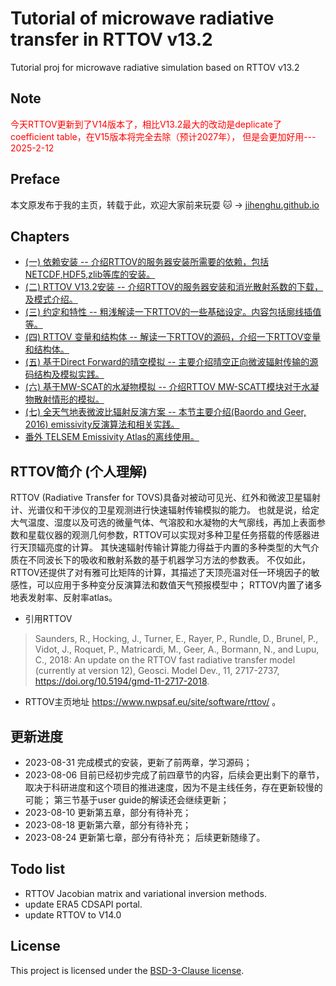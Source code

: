# Tutorial of microwave radiative transfer in RTTOV v13.2
Tutorial proj for microwave radiative simulation based on RTTOV v13.2

## Note
<p style="color:red"> 今天RTTOV更新到了V14版本了，相比V13.2最大的改动是deplicate了coefficient table，在V15版本将完全去除（预计2027年）， 但是会更加好用--- 2025-2-12</p>

## Preface
本文原发布于我的主页，转载于此，欢迎大家前来玩耍 🐱 -> [jihenghu.github.io](https://jihenghu.github.io)

## Chapters
- [(一) 依赖安装 -- 介绍RTTOV的服务器安装所需要的依赖，包括NETCDF,HDF5,zlib等库的安装。](./doc/rttov132-1-installlibs.md)
- [(二) RTTOV V13.2安装 -- 介绍RTTOV的服务器安装和消光散射系数的下载，及模式介绍。](./doc/rttov132-2-install.md)
- [(三) 约定和特性 -- 粗浅解读一下RTTOV的一些基础设定。内容包括廓线插值等。](./doc/rttov132-3-conventions.md)
- [(四) RTTOV 变量和结构体 -- 解读一下RTTOV的源码，介绍一下RTTOV变量和结构体。](./doc/rttov132-4-variables.md)
- [(五) 基于Direct Forward的晴空模拟 -- 主要介绍晴空正向微波辐射传输的源码结构及模拟实践。](./doc/rttov132-5-direct-fw.md)
- [(六) 基于MW-SCAT的水凝物模拟 -- 介绍RTTOV MW-SCATT模块对于水凝物散射情形的模拟。](./doc/rttov132-6-mw-scat.md)
- [(七) 全天气地表微波比辐射反演方案 -- 本节主要介绍(Baordo and Geer, 2016) emissivity反演算法和相关实践。](./doc/rttov132-7-emissivity-retrieve.md)
- [番外 TELSEM Emissivity Atlas的离线使用。](./doc/rttov132-8-telsem2-atlas.md)


## RTTOV简介 (个人理解)
RTTOV (Radiative Transfer for TOVS)具备对被动可见光、红外和微波卫星辐射计、光谱仪和干涉仪的卫星观测进行快速辐射传输模拟的能力。
也就是说，给定大气温度、湿度以及可选的微量气体、气溶胶和水凝物的大气廓线，再加上表面参数和星载仪器的观测几何参数，RTTOV可以实现对多种卫星任务搭载的传感器进行天顶辐亮度的计算。
其快速辐射传输计算能力得益于内置的多种类型的大气介质在不同波长下的吸收和散射系数的基于机器学习方法的参数表。
不仅如此，RTTOV还提供了对有雅可比矩阵的计算，其描述了天顶亮温对任一环境因子的敏感性，可以应用于多种变分反演算法和数值天气预报模型中；
RTTOV内置了诸多地表发射率、反射率atlas。
- 引用RTTOV
> Saunders, R., Hocking, J., Turner, E., Rayer, P., Rundle, D., Brunel, P., Vidot, J., Roquet, P., Matricardi, M., Geer, A., Bormann, N., and Lupu, C., 2018: An update on the RTTOV fast radiative transfer model (currently at version 12), Geosci. Model Dev., 11, 2717-2737, https://doi.org/10.5194/gmd-11-2717-2018.
- RTTOV主页地址
	https://www.nwpsaf.eu/site/software/rttov/ 。


## 更新进度
- 2023-08-31 
完成模式的安装，更新了前两章，学习源码；
- 2023-08-06 
目前已经初步完成了前四章节的内容，后续会更出剩下的章节，取决于科研进度和这个项目的推进速度，因为不是主线任务，存在更新较慢的可能；
第三节基于user guide的解读还会继续更新；
- 2023-08-10
更新第五章，部分有待补充；
- 2023-08-18
更新第六章，部分有待补充；
- 2023-08-24
更新第七章，部分有待补充；
后续更新随缘了。

## Todo list
- RTTOV Jacobian matrix and variational inversion methods.
- update ERA5 CDSAPI portal.
- update RTTOV to V14.0


## License
This project is licensed under the [BSD-3-Clause license](./LICENSE).